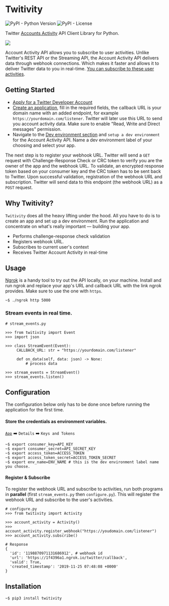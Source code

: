 # Twitivity
![PyPI - Python Version](https://img.shields.io/pypi/pyversions/imgur-scraper) ![PyPI - License](https://img.shields.io/pypi/l/imgur-scraper)

Twitter [Accounts Activity](https://developer.twitter.com/en/docs/accounts-and-users/subscribe-account-activity/overview) API Client Library for Python. 

![](demo.gif)

Account Activity API allows you to subscribe to user activities. Unlike Twitter's REST API or the Streaming API, the Account Activity API delivers data through webhook connections. Which makes it faster and allows it to deliver Twitter data to you in real-time. [You can subscribe to these user activities](https://developer.twitter.com/en/docs/accounts-and-users/subscribe-account-activity/overview).

## Getting Started

* [Apply for a Twitter Developer Account](https://developer.twitter.com/en/account/get-started)
* [Create an application](https://developer.twitter.com/en/apps), fill in the required fields, the callback URL is your domain name with an added endpoint, for example `https://yourdomain.com/listener`. Twitter will later use this URL to send you account activity data. Make sure to enable "Read, Write and Direct messages" permission.
* Navigate to the [Dev environment section](https://developer.twitter.com/en/account/environments) and `setup a dev environment` for the Account Activity API. Name a dev environment label of your choosing and select your app.

The next step is to register your webhook URL. Twitter will send a `GET` request with Challenge-Response Check or CRC token to verify you are the owner of the app and the webhook URL. To validate, an encrypted response token based on your consumer key and the CRC token has to be sent back to Twitter. Upon successful validation, registration of the webhook URL and subscription. Twitter will send data to this endpoint (the webhook URL) as a `POST` request.

## Why Twitivity?

`Twitivity` does all the heavy lifting under the hood. All you have to do is to create an app and set up a dev environment. Run the application and concentrate on what's really important — building your app.  

* Performs challenge-response check validation
* Registers webhook URL.
* Subscribes to current user's context
* Receives Twitter Account Activity in real-time

## Usage

[Ngrok](https://ngrok.com/) is a handy tool to try out the API locally, on your machine. Install and run ngrok and replace your app's URL and callback URL with the link ngrok provides. Make sure to use the one with `https`.

```terminal
~$ ./ngrok http 5000
```
### Stream events in real time.

```python3
# stream_events.py

>>> from twitivity import Event
>>> import json

>>> class StreamEvent(Event):
     CALLBACK_URL: str = "https://yourdomain.com/listener"

     def on_data(self, data: json) -> None:
         # process data

>>> stream_events = StreamEvent()
>>> stream_events.listen()
```

## Configuration

The configuration below only has to be done once before running the application for the first time.


#### Store the credentials as environment variables.

[`App`](https://developer.twitter.com/en/apps) :arrow_right: `Details` :arrow_right: `Keys and Tokens`

```
~$ export consumer_key=API_KEY
~$ export consumer_secret=API_SECRET_KEY
~$ export access_token=ACCESS_TOKEN
~$ export access_token_secret=ACCESS_TOKEN_SECRET
~$ export env_name=ENV_NAME # this is the dev environment label name you choose.
```

#### Register & Subscribe

To register the webhook URL and subscribe to activities, run both programs in **parallel** 
(first `stream_events.py` then `configure.py`). This will register the webhook URL and subscribe to the user's activities.

```python3
# configure.py
>>> from twitivity import Activity

>>> account_activity = Activity()
>>> account_activity.register_webhook("https://youdomain.com/listener")
>>> account_activity.subscribe()

# Response
{
  'id': '1198870971131686912', # webhook id
  'url': 'https://1f4396a1.ngrok.io/twitter/callback',
  'valid': True,
  'created_timestamp': '2019-11-25 07:48:08 +0000'
}
```

## Installation

```
~$ pip3 install twitivity
```

